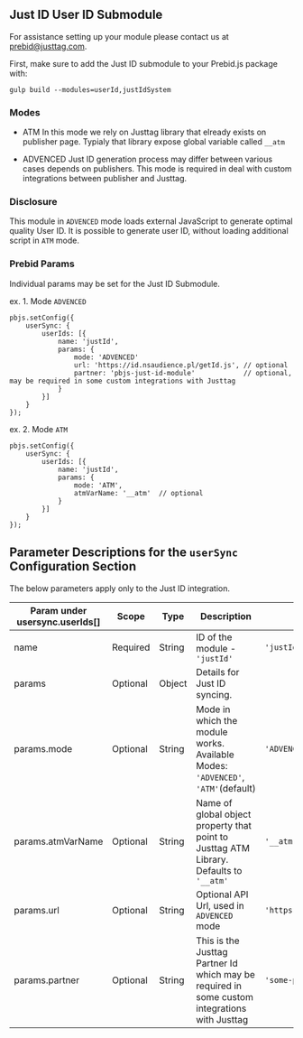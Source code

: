 ## Just ID User ID Submodule

For assistance setting up your module please contact us at [prebid@justtag.com](prebid@justtag.com).

First, make sure to add the Just ID submodule to your Prebid.js package with:

```
gulp build --modules=userId,justIdSystem
```

### Modes

- ATM
In this mode we rely on Justtag library that elready exists on publisher page. Typialy that library expose global variable called `__atm`

- ADVENCED
Just ID generation process may differ between various cases depends on publishers. This mode is required in deal with custom integrations between publisher and Justtag.

### Disclosure

This module in `ADVENCED` mode loads external JavaScript to generate optimal quality User ID. It is possible to generate user ID, without loading additional script in `ATM` mode.

### Prebid Params

Individual params may be set for the Just ID Submodule.

ex. 1. Mode `ADVENCED`

```
pbjs.setConfig({
    userSync: {
        userIds: [{
            name: 'justId',
            params: {
                mode: 'ADVENCED'
                url: 'https://id.nsaudience.pl/getId.js', // optional
                partner: 'pbjs-just-id-module'            // optional, may be required in some custom integrations with Justtag
            }
        }]
    }
});
```

ex. 2. Mode `ATM`

```
pbjs.setConfig({
    userSync: {
        userIds: [{
            name: 'justId',
            params: {
                mode: 'ATM',
                atmVarName: '__atm'  // optional
            }
        }]
    }
});
```

## Parameter Descriptions for the `userSync` Configuration Section
The below parameters apply only to the Just ID integration.

| Param under usersync.userIds[] | Scope | Type | Description | Example |
| --- | --- | --- | --- | --- |
| name | Required | String | ID of the module - `'justId'` | `'justId'` |
| params | Optional | Object | Details for Just ID syncing. | |
| params.mode | Optional | String | Mode in which the module works. Available Modes: `'ADVENCED'`, `'ATM'`(default)   | `'ADVENCED'` |
| params.atmVarName | Optional | String | Name of global object property that point to Justtag ATM Library. Defaults to `'__atm'` | `'__atm'` |
| params.url | Optional | String | Optional API Url, used in `ADVENCED` mode | `'https://id.nsaudience.pl/getId.js'` |
| params.partner | Optional | String | This is the Justtag Partner Id which may be required in some custom integrations with Justtag | `'some-publisher'` |
